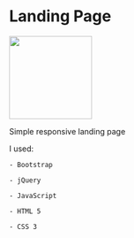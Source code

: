 # Landing Page

<img src="https://github.com/Mateusz-Kalwinski/Landing-Page/blob/master/img/logo.png" width="150">


Simple responsive landing page

I used:
  
	- Bootstrap
  
	- jQuery
  
	- JavaScript
  
	- HTML 5
  
	- CSS 3
